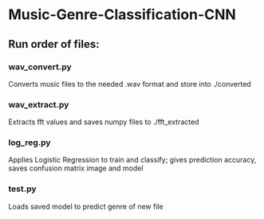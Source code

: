 # Music-Genre-Classification-CNN

## Run order of files:

### wav_convert.py  
Converts music files to the needed .wav format and store into ./converted  
### wav_extract.py
Extracts fft values and saves numpy files to ./fft_extracted  
### log_reg.py
Applies Logistic Regression to train and classify; gives prediction accuracy, saves confusion matrix image and model  
### test.py
Loads saved model to predict genre of new file  
